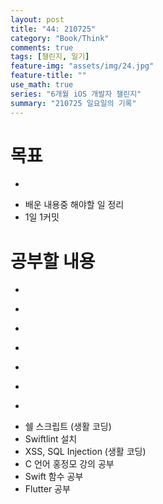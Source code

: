 ```yaml
---
layout: post
title: "44: 210725"
category: "Book/Think"
comments: true
tags: [챌린지, 일기]
feature-img: "assets/img/24.jpg"
feature-title: ""
use_math: true
series: "6개월 iOS 개발자 챌린지"
summary: "210725 일요일의 기록"
---
```





# 목표

* ~~~약먹기~~~
* 배운 내용중 해야할 일 정리
* 1일 1커밋


# 공부할 내용

* ~~~OSI 7layer 우아한 테크톡~~~
* ~~~커밋 규칙~~~
* ~~~리눅스 파이프~~~
* ~~~리눅스 grep 명령어~~~
* ~~~가상 메모리, 페이징~~~
* ~~~힙 메모리 관리 GC, RC~~~
* ~~~캐시 지역성~~~
* 쉘 스크립트 (생활 코딩)
* Swiftlint 설치
* XSS, SQL Injection (생활 코딩)
* C 언어 홍정모 강의 공부
* Swift 함수 공부
* Flutter 공부


